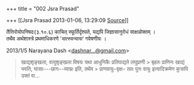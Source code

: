 +++
title = "002 Jsra Prasad"

+++
[[Jsra Prasad	2013-01-06, 13:29:09 [Source](https://groups.google.com/g/bvparishat/c/Uxxv6hqP4y8)]]



तैत्तिरोयोपनिषदः(३.१०.६) काचित् स्फूर्तिर्दृश्यते, यद्यपि जिज्ञासानुरोधं साक्षन्नोक्तम् ।  
तथैव अर्थशास्त्रे प्रथमाधिकरणे '*मात्स्यन्यायः*' गवेषणीयः ।  
  

2013/1/5 Narayana Dash \<[dashnar...@gmail.com]()\>  

> खाद्यशृङ्खला, वायुशृङ्खला विषयः यथा आधुनिकैः प्रतिपाद्यते लघुप्राणी > बृहतः प्राणिनः खाद्यं भवति, घासाः---छागः--व्याघ्रः इति, तथैव > प्राणवायुः-वृक्षः- ततः पुनः वायुः इत्यादिक्रमेण कुत्रापि उक्तं वा...  

  

